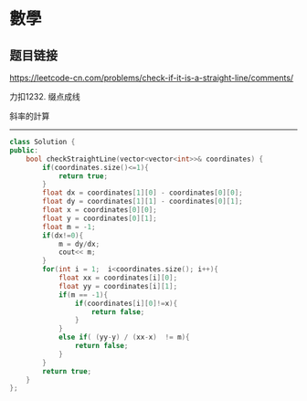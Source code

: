 # 數學

## 题目链接

https://leetcode-cn.com/problems/check-if-it-is-a-straight-line/comments/

力扣1232. 缀点成线

斜率的計算
    
---------------------------------------

```cpp
class Solution {
public:
    bool checkStraightLine(vector<vector<int>>& coordinates) {
        if(coordinates.size()<=1){
            return true;
        }
        float dx = coordinates[1][0] - coordinates[0][0];
        float dy = coordinates[1][1] - coordinates[0][1];
        float x = coordinates[0][0];
        float y = coordinates[0][1];
        float m = -1;
        if(dx!=0){
            m = dy/dx;
            cout<< m;
        }
        for(int i = 1;  i<coordinates.size(); i++){
            float xx = coordinates[i][0];
            float yy = coordinates[i][1];
            if(m == -1){
                if(coordinates[i][0]!=x){
                    return false;
                }
            }
            else if( (yy-y) / (xx-x)  != m){
                return false;
            }
        }
        return true;
    }
};
```
